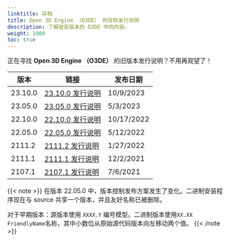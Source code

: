```yaml
---
linktitle: 存档
title: Open 3D Engine （O3DE） 的存档发行说明
description: 了解给定版本的 O3DE 中的内容。
weight: 1000
toc: true
---
```


正在寻找 **Open 3D Engine （O3DE）** 的旧版本发行说明？不用再观望了！

| 版本 | 链接 |发布日期    |
|-------------|-------------------------------------------------|--------------------|
| 23.10.0     | [23.10.0 发行说明](./2310-0-release-notes/)| 10/9/2023 |
| 23.05.0     | [23.05.0 发行说明](./2305-0-release-notes/)| 5/3/2023 |
| 22.10.0     | [22.10.0 发行说明](./22-10-0/)             | 10/17/2022 |
| 22.05.0     | [22.05.0 发行说明](./22-05-0/)             | 5/12/2022 |
| 2111.2      | [2111.2 发行说明](./2111-2-release-notes)  | 1/27/2022 |
| 2111.1      | [2111.1 发行说明](./21-11-release-notes)     | 12/2/2021          |
| 2107.1      | [2107.1 发行说明](./2107-1-release-notes)   | 7/6/2021           |

{{< note >}}
在版本 22.05.0 中，版本控制发布方案发生了变化。二进制安装程序现在与 source 共享一个版本，并且友好名称已被删除。

对于早期版本：源版本使用 `XXXX.Y` 编号模型。二进制版本使用`XX.XX FriendlyName`名称，其中小数位从原始源代码版本向左移动两个值。
{{< /note >}}
